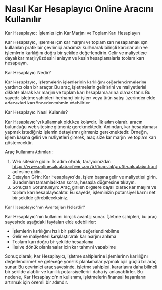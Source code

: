 Nasıl Kar Hesaplayıcı Online Aracını Kullanılır
===============================================

Kar Hesaplayıcı: İşlemler için Kar Marjını ve Toplam Karı Hesaplayın

Kar Hesaplayıcı, işlemler için kar marjını ve toplam karı hesaplamak için kullanılan pratik bir çevrimiçi aracımızı kullanarak bilinçli kararlar alın ve işlemlerin karlılığını doğru bir şekilde değerlendirin. Gelir ve maliyetlere dayalı kar marjı yüzdesini anlayın ve kesin hesaplamalarla toplam karı hesaplayın.

Kar Hesaplayıcı Nedir?

Kar Hesaplayıcı, işletmelerin işlemlerinin karlılığını değerlendirmelerine yardımcı olan bir araçtır. Bu araç, işletmelerin gelirlerini ve maliyetlerini dikkate alarak kar marjını ve toplam karı hesaplamalarına olanak tanır. Bu sayede işletme sahipleri, herhangi bir işlem veya ürün satışı üzerinden elde edecekleri karı önceden tahmin edebilirler.

Kar Hesaplayıcı Nasıl Kullanılır?

Kar Hesaplayıcı'yı kullanmak oldukça kolaydır. İlk adım olarak, aracın bulunduğu web sitesine gitmeniz gerekmektedir. Ardından, kar hesaplaması yapmak istediğiniz işlemin detaylarını girmeniz gerekmektedir. Örneğin, işlem başına geliri ve maliyetleri girerek, araç size kar marjını ve toplam karı gösterecektir.

Araç Kullanımı Adımları:

1. Web sitesine gidin: İlk adım olarak, tarayıcınızdan <https://www.onlinecalculatorsfree.com/tr/financial/profit-calculator.html> adresine gidin.
2. Detayları Girin: Kar Hesaplayıcı'da, işlem başına gelir ve maliyetleri girin. Bu adımları tamamladıktan sonra, hesapla düğmesine tıklayın.
3. Sonuçları Görüntüleyin: Araç, girilen bilgilere dayalı olarak kar marjını ve toplam karı hesaplayacaktır. Bu sayede, işleminizin potansiyel karını net bir şekilde görebileceksiniz.

Kar Hesaplayıcı'nın Avantajları Nelerdir?

Kar Hesaplayıcı'nın kullanımı birçok avantaj sunar. İşletme sahipleri, bu araç sayesinde aşağıdaki faydaları elde edebilirler:

- İşlemlerin karlılığını hızlı bir şekilde değerlendirebilme
- Gelir ve maliyetleri karşılaştırarak kar marjını anlama
- Toplam karı doğru bir şekilde hesaplama
- İleriye dönük planlamalar için kar tahmini yapabilme

Sonuç olarak, Kar Hesaplayıcı, işletme sahiplerine işlemlerinin karlılığını değerlendirmek ve geleceğe yönelik planlamalar yapmak için güçlü bir araç sunar. Bu çevrimiçi araç sayesinde, işletme sahipleri, kararlarını daha bilinçli bir şekilde alabilir ve karlılık potansiyellerini daha iyi anlayabilirler. Bu nedenle, Kar Hesaplayıcı'nın kullanımı, işletmelerin finansal başarılarını artırmak için önemli bir adımdır.